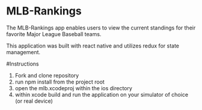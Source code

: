 # MLB-Rankings
The MLB-Rankings app enables users to view the current standings for their favorite Major League Baseball teams.

This application was built with react native and utilizes redux for state management.


#Instructions

1. Fork and clone repository
2. run npm install from the project root
3. open the mlb.xcodeproj within the ios directory
4. within xcode build and run the application on your simulator of choice (or real device)
